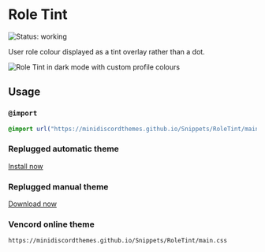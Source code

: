# Role Tint
![Status: working](https://img.shields.io/badge/status-working-green?style=flat-square)

User role colour displayed as a tint overlay rather than a dot.

![Role Tint in dark mode with custom profile colours](preview.avif)

## Usage
### `@import`
```css
@import url("https://minidiscordthemes.github.io/Snippets/RoleTint/main.css");
```
### Replugged automatic theme
[Install now](https://replugged.dev/install?identifier=net.saltssaumure.RoleTint)
### Replugged manual theme
[Download now](https://github.com/MiniDiscordThemes/Snippets/releases/latest/download/net.saltssaumure.RoleTint.asar)
### Vencord online theme
```
https://minidiscordthemes.github.io/Snippets/RoleTint/main.css
```